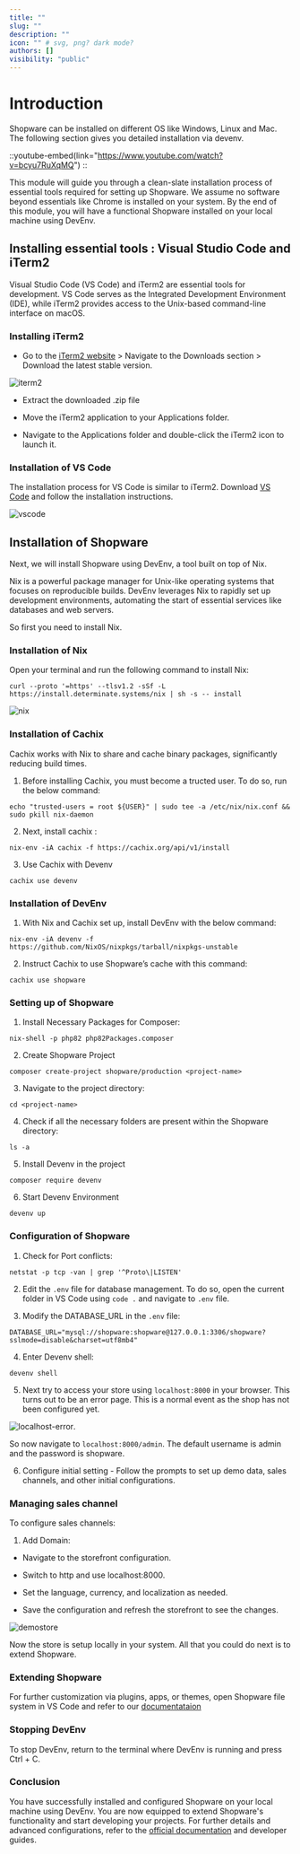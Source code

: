 ```yaml
---
title: ""
slug: ""
description: ""
icon: "" # svg, png? dark mode?
authors: []
visibility: "public"
---
```




# Introduction

Shopware can be installed on different OS like Windows, Linux and Mac. The following section gives you detailed installation via devenv.

::youtube-embed(link="https://www.youtube.com/watch?v=bcyu7RuXqMQ")
::

This module will guide you through a clean-slate installation process of essential tools required for setting up Shopware. We assume no software beyond essentials like Chrome is installed on your system. By the end of this module, you will have a functional Shopware installed on your local machine using DevEnv.

 
## Installing essential tools : Visual Studio Code and iTerm2

Visual Studio Code (VS Code) and iTerm2 are essential tools for development. VS Code serves as the Integrated Development Environment (IDE), while iTerm2 provides access to the Unix-based command-line interface on macOS.

### Installing iTerm2

- Go to the [iTerm2 website](https://iterm2.com/downloads.html) > Navigate to the Downloads section > Download the latest stable version.

![iterm2](./LP1-CO2-LU1/iterm2.jpg)

- Extract the downloaded .zip file

- Move the iTerm2 application to your Applications folder.

- Navigate to the Applications folder and double-click the iTerm2 icon to launch it.

### Installation of VS Code

The installation process for VS Code is similar to iTerm2. Download [VS Code](https://code.visualstudio.com/download) and follow the installation instructions.

![vscode](./LP1-CO2-LU1/vscode.jpg)
 
## Installation of Shopware

Next, we will install Shopware using DevEnv, a tool built on top of Nix.

Nix is a powerful package manager for Unix-like operating systems that focuses on reproducible builds. DevEnv leverages Nix to rapidly set up development environments, automating the start of essential services like databases and web servers.

So first you need to install Nix.

### Installation of Nix

Open your terminal and run the following command to install Nix:

```shell
curl --proto '=https' --tlsv1.2 -sSf -L https://install.determinate.systems/nix | sh -s -- install
```

![nix](./LP1-CO2-LU1/nix.jpg)

### Installation of Cachix

Cachix works with Nix to share and cache binary packages, significantly reducing build times.

1. Before installing Cachix, you must become a tructed user. To do so, run the below command: 

```shell
echo "trusted-users = root ${USER}" | sudo tee -a /etc/nix/nix.conf && sudo pkill nix-daemon
```

2. Next, install cachix :

```shell
nix-env -iA cachix -f https://cachix.org/api/v1/install
```

3. Use Cachix with Devenv

```shell
cachix use devenv
```

### Installation of DevEnv

1. With Nix and Cachix set up, install DevEnv with the below command:

```shell
nix-env -iA devenv -f https://github.com/NixOS/nixpkgs/tarball/nixpkgs-unstable
```

2. Instruct Cachix to use Shopware’s cache with this command:

```shell
cachix use shopware
```
 
### Setting up of Shopware

1. Install Necessary Packages for Composer:

```shell
nix-shell -p php82 php82Packages.composer
```

2. Create Shopware Project

```shell
composer create-project shopware/production <project-name>
```

3. Navigate to the project directory:

```shell
cd <project-name>
```

4. Check if all the necessary folders are present within the Shopware directory:

```shell
ls -a
```

5. Install Devenv in the project

```shell
composer require devenv
```

6. Start Devenv Environment

```shell
devenv up
```

### Configuration of Shopware

1. Check for Port conflicts:

```shell
netstat -p tcp -van | grep '^Proto\|LISTEN'
```

 2. Edit the `.env` file for database management. To do so, open the current folder in VS Code using `code .` and navigate to `.env` file.

3. Modify the DATABASE_URL in the `.env` file:

```shell
DATABASE_URL="mysql://shopware:shopware@127.0.0.1:3306/shopware?sslmode=disable&charset=utf8mb4"
```

4. Enter Devenv shell:

```shell
devenv shell
```

5. Next try to access your store using `localhost:8000` in your browser. This turns out to be an error page. This is a normal event as the shop has not been configured yet.

![localhost-error](./LP1-CO2-LU1/localhost_error2.jpg).

So now navigate to `localhost:8000/admin`. The default username is admin and the password is shopware.

6. Configure initial setting - Follow the prompts to set up demo data, sales channels, and other initial configurations.
 
### Managing sales channel
 
To configure sales channels:

1. Add Domain:

- Navigate to the storefront configuration.

- Switch to http and use localhost:8000.

- Set the language, currency, and localization as needed.

- Save the configuration and refresh the storefront to see the changes.

![demostore](./LP1-CO2-LU1/demostore.jpg)

Now the store is setup locally in your system. All that you could do next is to extend Shopware.

### Extending Shopware

For further customization via plugins, apps, or themes, open Shopware file system in VS Code and refer to our [documentataion](https://developer.shopware.com/docs/)


### Stopping DevEnv

To stop DevEnv, return to the terminal where DevEnv is running and press Ctrl + C.

### Conclusion

You have successfully installed and configured Shopware on your local machine using DevEnv. You are now equipped to extend Shopware's functionality and start developing your projects. For further details and advanced configurations, refer to the [official documentation](https://developer.shopware.com/) and developer guides.

